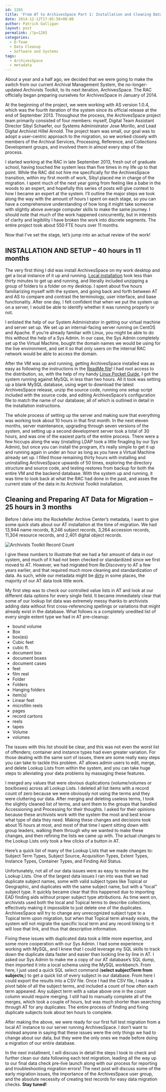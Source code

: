 ```yaml
---
id: 1265
title: 'From AT to ArchivesSpace Part 1: Installation and Cleaning Data for Migration'
date: 2014-12-12T17:05:58+00:00
author: Patrick Galligan
layout: post
permalink: /?p=1265
categories:
  - D-Team
  - Data Cleanup
  - Software and Systems
tags:
  - ArchivesSpace
  - metadata
---
```

About a year and a half ago, we decided that we were going to make the switch from our current Archival Management System, the no-longer-updated Archivists Toolkit, to its next iteration, ArchivesSpace. The RAC officially began preparing ourselves for ArchivesSpace in January of 2014. <!--more-->

At the beginning of the project, we were working with AS version 1.0.4, which was the fourth iteration of the system since its official release at the end of September 2013. Throughout the process, the ArchivesSpace project team primarily consisted of four members: myself, Digital Team Assistant Director Sibyl Schaefer, our Systems Administrator Jose Morillo, and Lead Digital Archivist Hillel Arnold. The project team was small, our goal was to adopt a user-centric approach to the migration, so we worked closely with members of the Archival Services, Processing, Reference, and Collections Development groups, and involved them in almost every step of the process.

I started working at the RAC in late September 2013, fresh out of graduate school, having touched the system less than five times in my life up to that point. While the RAC did not hire me specifically for the ArchivesSpace transition, within my first month of work, Sibyl placed me in charge of the migration. I spent much of the next year going from feeling like a babe in the woods to an expert, and hopefully this series of posts will give context to how I became an expert at the system. I’ll outline the major steps we took along the way with the amount of hours I spent on each stage, so you can have a comprehensive understanding of how long it might take someone with slightly above average computer skills to make the same journey. I should note that much of the work happened concurrently, but in interests of clarity and legibility I have broken the work into discrete segments. The entire project took about 550 FTE hours over 11 months.

Now that I’ve set the stage, let’s jump into an actual review of the work!

## INSTALLATION AND SETUP – 40 hours in 11 months

The very first thing I did was install ArchivesSpace on my work desktop and get a local instance of it up and running. [Local installation](https://github.com/archivesspace/archivesspace/#getting-started "Getting Started") took less than thirty minutes to get up and running, and literally included unzipping a group of folders to a folder on my desktop. I spent about five hours familiarizing myself with the system, and going back and forth between AT and AS to compare and contrast the terminology, user interface, and base functionality. After one day, I felt confident that when we put the system up on a server, I would be able to identify whether it was running properly or not.

I enlisted the help of our System Administrator in getting our virtual machine and server set up. We set up an internal-facing server running on CentOS and Apache. If you’re already familiar with Linux, you might be able to do this without the help of a Sys Admin. In our case, the Sys Admin completely set up the Virtual Machine, bought the domain names we would be using for the live environment, and set it so that only users on the internal RAC network would be able to access the domain.

After the VM was up and running, getting ArchivesSpace installed was as easy as following the instructions in the [ReadMe file](https://github.com/archivesspace/archivesspace/#getting-started)! I had root access to the distribution, so, with the help of my handy [Linux Pocket Guide](http://it-ebooks.info/book/967/), I got the system running against MySQL in less than two hours. All it took was setting up a blank MySQL database, using wget to download the latest ArchivesSpace release, unzip the source code, running one setup script included with the source code, and editing ArchivesSpace’s configuration file to match the name of our database; all of which is outlined in detail in the installation instructions.

The whole process of setting up the server and making sure that everything was working took about 10 hours in that first month. In the next eleven months, server maintenance, upgrading through seven versions of the system, and setting up a second development server took a total of 30 hours, and was one of the easiest parts of the entire process. There were a few hiccups along the way (installing LDAP took a little finagling by our Sys Admin), but once you can install the program, it’s really simple to get it up and running again in under an hour as long as you have a Virtual Machine already set up. I filled those remaining thirty hours with installing and uninstalling ArchivesSpace upwards of 50 times, exploring the directory structure and source code, and testing restores from backup for both the entire VM and the backend database. With the system up and running, it was time to look back at what the RAC had done in the past, and asses the current state of the data in its Archivist Toolkit installation.

## Cleaning and Preparing AT Data for Migration – 25 hours in 3 months

Before I delve into the Rockefeller Archive Center’s metadata, I want to give some quick stats about our AT installation at the time of migration. We had 13,944 name records, 8,246 subject records, 3,264 accession records, 11,304 resource records, and 2,401 digital object records.

![Archivists Toolkit Record Count](http://rockarch.org/programs/digital/bitsandbytes/wp-content/uploads/2014/12/AT-Record-Count.jpg)

I give these numbers to illustrate that we had a fair amount of data in our system, and much of it had not been checked or standardized since we first moved to AT. However, we had migrated from Re:Discovery to AT a few years earlier, and that required much more cleaning and standardization of data. As such, while our metadata might be [dirty](http://media0.giphy.com/media/U2Vd7z6wB3zpK/giphy.gif) in some places, the majority of our AT data took little work.

My first step was to check our controlled value lists in AT and look at our different data options for every single field. It became immediately clear that some of our lookup list data was extremely messy thanks to archivists adding data without first cross-referencing spellings or variations that might already exist in the database. What follows is a completely unedited list of every single extent type we had in AT pre-cleanup:

* bound volume
* Box
* box(es)
* Cubic feet
* cubic ft.
* document box
* document boxes
* document cases
* feet
* film reel
* Folder
* Folders
* Hanging folders
* item(s)
* Linear feet
* microfilm reels
* pages
* record cartons
* reels
* tapes
* Volume
* volumes

The issues with this list should be clear, and this was not even the worst list of offenders; container and instance types had even greater variation. For those dealing with the same sort of issues, there are some really easy steps you can take to tackle this problem. AT allows admin users to edit, merge, and delete Lookup Lists from within the system, and you can take huge steps to alleviating your data problems by massaging these features.

I merged any values that were obvious duplications (volume/volumes or box/boxes) across all Lookup Lists. I deleted all list items with a record count of zero because we were obviously not using the terms and they were cluttering our data. After merging and deleting useless terms, I took the slightly cleaned list of terms, and sent them to the groups that handled Accessioning and Processing for their thoughts. I asked for their opinions because these archivists work with the system the most and best know what type of data they need. Making these changes and decisions took about 15 hours at most, and most of that time I spent sitting down with group leaders, walking them through why we wanted to make these changes, and then refining the lists we came up with. The actual changes to the Lookup Lists only took a few clicks of a button in AT.

Here’s a quick list of many of the Lookup Lists that we made changes to: Subject Term Types, Subject Source, Acquisition Types, Extent Types, Instance Types, Container Types, and Finding Aid Status.

Unfortunately, not all of our data issues were as easy to resolve as the Lookup Lists. One of the largest data issues I ran into was that we had duplicate subject names, some with valid subject types like Topical or Geographic, and duplicates with the same subject name, but with a “local” subject type. It quickly became clear that this happened due to importing EAD finding aids without proper subject type attributions. As time went on, archivists used both the local and Topical terms to describe collections, effectively making it impossible to just delete one of the duplicates. ArchivesSpace will try to change any unrecognized subject type to a Topical term upon migration, but when that Topical term already exists, the system will not migrate the specific local term and any record linking to it will lose that link, and thus that descriptive information.

Fixing these issues with duplicated data took a little more expertise, and some more cooperation with our Sys Admin. I had some experience working with MySQL, and I knew that I could leverage my SQL skills to track down the duplicate data faster and easier than looking line by line in AT. I asked our Sys Admin to make me a copy of our AT database’s SQL dump, then imported it into a local schema using the MySQL workbench. From here, I just used a quick SQL select command (**select subjectTerm from subjects;**) to get a quick list of every subject in our database. From here I could export the results into a CSV file. Once I had the CSV file, I made a pivot table of all the subject terms, and included a count of how often each term appeared. Any subject term with a value above one in the count column would require merging. I still had to manually complete all of the merges, which took a couple of hours, but was much shorter than searching through AT for any duplicates. The entire process of finding and fixing duplicate subjects took about ten hours to complete.

After making the above, we were ready for our first full test migration from a local AT instance to our server running ArchivesSpace. I don’t want to mislead anyone in saying that these issues were the only things we had to change about our data, but they were the only ones we made before doing a migration of our entire database.

In the next installment, I will discuss in detail the steps I took to check and further clean our data following each test migration, leading all the way up to our final data check pre-live launch along with our process for reporting and troubleshooting migration errors! The next post will discuss some of the early migration issues, the importance of the ArchivesSpace user group, and the absolute necessity of creating test records for easy data migration checks. **Stay tuned!**
